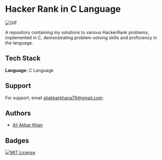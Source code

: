 
# Hacker Rank in C Language

<img align="middle" alt="GIF" src="https://images-wixmp-ed30a86b8c4ca887773594c2.wixmp.com/f/12cbe8a4-f55c-4b40-85bb-d8e1405e7b84/di443oa-6e3881d9-cf19-4614-b5dc-3f5f30e6a716.gif?token=eyJ0eXAiOiJKV1QiLCJhbGciOiJIUzI1NiJ9.eyJzdWIiOiJ1cm46YXBwOjdlMGQxODg5ODIyNjQzNzNhNWYwZDQxNWVhMGQyNmUwIiwiaXNzIjoidXJuOmFwcDo3ZTBkMTg4OTgyMjY0MzczYTVmMGQ0MTVlYTBkMjZlMCIsIm9iaiI6W1t7InBhdGgiOiJcL2ZcLzEyY2JlOGE0LWY1NWMtNGI0MC04NWJiLWQ4ZTE0MDVlN2I4NFwvZGk0NDNvYS02ZTM4ODFkOS1jZjE5LTQ2MTQtYjVkYy0zZjVmMzBlNmE3MTYuZ2lmIn1dXSwiYXVkIjpbInVybjpzZXJ2aWNlOmZpbGUuZG93bmxvYWQiXX0.tSuGkZuygVUmu0ulPukToSTPVOAAwIyvJNGu_8D-Rwk" />

A repository containing my solutions to various HackerRank problems, implemented in C, demonstrating problem-solving skills and proficiency in the language.



## Tech Stack

**Language:** C Language



## Support

For support, email aliakbarkhana79@gmail.com.


## Authors

- [Ali Akbar Khan](https://www.github.com/aliiakbarkhan)


## Badges




[![MIT License](https://img.shields.io/badge/License-MIT-green.svg)](https://choosealicense.com/licenses/mit/)
